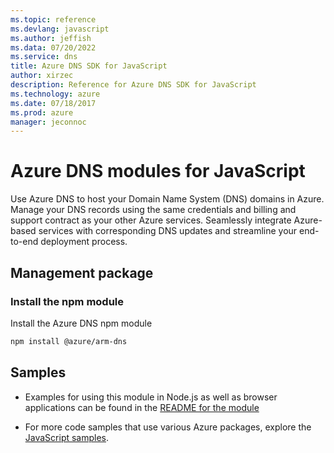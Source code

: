 ```yaml
---
ms.topic: reference
ms.devlang: javascript
ms.author: jeffish
ms.data: 07/20/2022
ms.service: dns
title: Azure DNS SDK for JavaScript
author: xirzec
description: Reference for Azure DNS SDK for JavaScript
ms.technology: azure
ms.date: 07/18/2017
ms.prod: azure
manager: jeconnoc
---
```

# Azure DNS modules for JavaScript

Use Azure DNS to host your Domain Name System (DNS) domains in Azure. Manage your DNS records using the same credentials and billing and support contract as your other Azure services. Seamlessly integrate Azure-based services with corresponding DNS updates and streamline your end-to-end deployment process.

## Management package

### Install the npm module

Install the Azure DNS npm module

```bash
npm install @azure/arm-dns
```

## Samples

* Examples for using this module in Node.js as well as browser applications can be found in the [README for the module](https://www.npmjs.com/package/@azure/arm-dns)

* For more code samples that use various Azure packages, explore the [JavaScript samples](https://docs.microsoft.com/samples/browse/?languages=javascript).